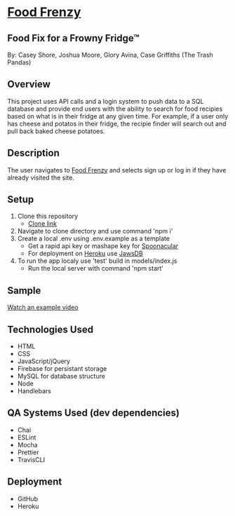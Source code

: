 # [Food Frenzy][6]
## Food Fix for a Frowny Fridge™
By: Casey Shore, Joshua Moore, Glory Avina, Case Griffiths (The Trash Pandas)

## Overview
This project uses API calls and a login system to push data to a SQL database and provide end users with the ability to search for food recipies based on what is in their fridge at any given time. For example, if a user only has cheese and potatos in their fridge, the recipie finder will search out and pull back baked cheese potatoes.

## Description
The user navigates to [Food Frenzy][6] and selects sign up or log in if they have already visited the site.

## Setup
1. Clone this repository
    * [Clone link][1]
2. Navigate to clone directory and use command 'npm i'
3. Create a local .env using .env.example as a template
    * Get a rapid api key or mashape key for [Spoonacular][2]
    * For deployment on [Heroku][3] use [JawsDB][4]
4. To run the app localy use 'test' build in models/index.js
    * Run the local server with command 'npm start'

[1]: https://github.com/the-trash-pandas/Project2.git "Git Clone"
[2]: https://spoonacular.com/food-api "Spoonacular"
[3]: https://heroku.com "Heroku"
[4]: https://elements.heroku.com/addons/jawsdb "Jaws DB"
## Sample
[Watch an example video][5]

[5]: https://drive.google.com/file/d/1lrLSvskFcPiJHQ-DgFLTRwCWC60fMlm8/view "Fridge Frenzy Example"
[6]: https://damp-ocean-47767.herokuapp.com/ "Fridge Frenzy Deployed"
## Technologies Used
- HTML
- CSS
- JavaScript/jQuery
- Firebase for persistant storage
- MySQL for database structure
- Node
- Handlebars
  
## QA Systems Used (dev dependencies)
- Chai
- ESLint
- Mocha
- Prettier
- TravisCLI

## Deployment
- GitHub
- Heroku
